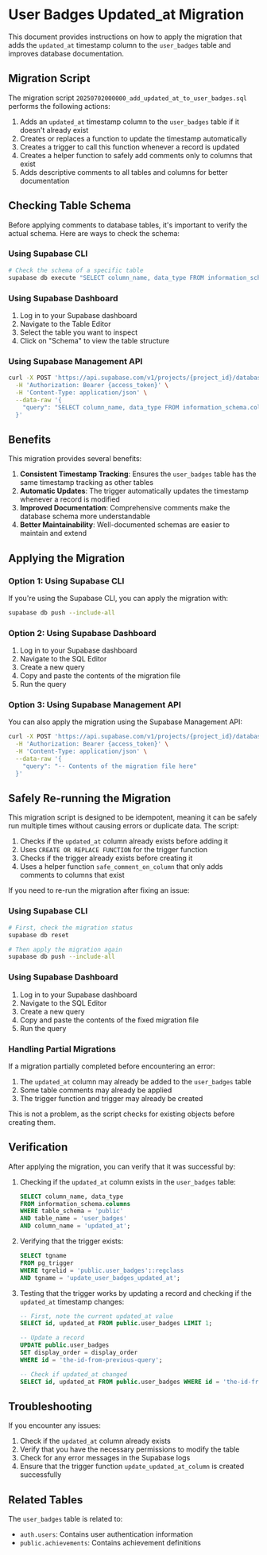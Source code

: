 # User Badges Updated_at Migration

This document provides instructions on how to apply the migration that adds the `updated_at` timestamp column to the `user_badges` table and improves database documentation.

## Migration Script

The migration script `20250702000000_add_updated_at_to_user_badges.sql` performs the following actions:

1. Adds an `updated_at` timestamp column to the `user_badges` table if it doesn't already exist
2. Creates or replaces a function to update the timestamp automatically
3. Creates a trigger to call this function whenever a record is updated
4. Creates a helper function to safely add comments only to columns that exist
5. Adds descriptive comments to all tables and columns for better documentation

## Checking Table Schema

Before applying comments to database tables, it's important to verify the actual schema. Here are ways to check the schema:

### Using Supabase CLI

```bash
# Check the schema of a specific table
supabase db execute "SELECT column_name, data_type FROM information_schema.columns WHERE table_schema = 'public' AND table_name = 'achievements' ORDER BY ordinal_position;"
```

### Using Supabase Dashboard

1. Log in to your Supabase dashboard
2. Navigate to the Table Editor
3. Select the table you want to inspect
4. Click on "Schema" to view the table structure

### Using Supabase Management API

```bash
curl -X POST 'https://api.supabase.com/v1/projects/{project_id}/database/query' \
  -H 'Authorization: Bearer {access_token}' \
  -H 'Content-Type: application/json' \
  --data-raw '{
    "query": "SELECT column_name, data_type FROM information_schema.columns WHERE table_schema = '\''public'\'' AND table_name = '\''achievements'\'' ORDER BY ordinal_position;"
  }'
```

## Benefits

This migration provides several benefits:

1. **Consistent Timestamp Tracking**: Ensures the `user_badges` table has the same timestamp tracking as other tables
2. **Automatic Updates**: The trigger automatically updates the timestamp whenever a record is modified
3. **Improved Documentation**: Comprehensive comments make the database schema more understandable
4. **Better Maintainability**: Well-documented schemas are easier to maintain and extend

## Applying the Migration

### Option 1: Using Supabase CLI

If you're using the Supabase CLI, you can apply the migration with:

```bash
supabase db push --include-all
```

### Option 2: Using Supabase Dashboard

1. Log in to your Supabase dashboard
2. Navigate to the SQL Editor
3. Create a new query
4. Copy and paste the contents of the migration file
5. Run the query

### Option 3: Using Supabase Management API

You can also apply the migration using the Supabase Management API:

```bash
curl -X POST 'https://api.supabase.com/v1/projects/{project_id}/database/query' \
  -H 'Authorization: Bearer {access_token}' \
  -H 'Content-Type: application/json' \
  --data-raw '{
    "query": "-- Contents of the migration file here"
  }'
```

## Safely Re-running the Migration

This migration script is designed to be idempotent, meaning it can be safely run multiple times without causing errors or duplicate data. The script:

1. Checks if the `updated_at` column already exists before adding it
2. Uses `CREATE OR REPLACE FUNCTION` for the trigger function
3. Checks if the trigger already exists before creating it
4. Uses a helper function `safe_comment_on_column` that only adds comments to columns that exist

If you need to re-run the migration after fixing an issue:

### Using Supabase CLI

```bash
# First, check the migration status
supabase db reset

# Then apply the migration again
supabase db push --include-all
```

### Using Supabase Dashboard

1. Log in to your Supabase dashboard
2. Navigate to the SQL Editor
3. Create a new query
4. Copy and paste the contents of the fixed migration file
5. Run the query

### Handling Partial Migrations

If a migration partially completed before encountering an error:

1. The `updated_at` column may already be added to the `user_badges` table
2. Some table comments may already be applied
3. The trigger function and trigger may already be created

This is not a problem, as the script checks for existing objects before creating them.

## Verification

After applying the migration, you can verify that it was successful by:

1. Checking if the `updated_at` column exists in the `user_badges` table:
   ```sql
   SELECT column_name, data_type
   FROM information_schema.columns
   WHERE table_schema = 'public'
   AND table_name = 'user_badges'
   AND column_name = 'updated_at';
   ```

2. Verifying that the trigger exists:
   ```sql
   SELECT tgname
   FROM pg_trigger
   WHERE tgrelid = 'public.user_badges'::regclass
   AND tgname = 'update_user_badges_updated_at';
   ```

3. Testing that the trigger works by updating a record and checking if the `updated_at` timestamp changes:
   ```sql
   -- First, note the current updated_at value
   SELECT id, updated_at FROM public.user_badges LIMIT 1;

   -- Update a record
   UPDATE public.user_badges
   SET display_order = display_order
   WHERE id = 'the-id-from-previous-query';

   -- Check if updated_at changed
   SELECT id, updated_at FROM public.user_badges WHERE id = 'the-id-from-previous-query';
   ```

## Troubleshooting

If you encounter any issues:

1. Check if the `updated_at` column already exists
2. Verify that you have the necessary permissions to modify the table
3. Check for any error messages in the Supabase logs
4. Ensure that the trigger function `update_updated_at_column` is created successfully

## Related Tables

The `user_badges` table is related to:

- `auth.users`: Contains user authentication information
- `public.achievements`: Contains achievement definitions
